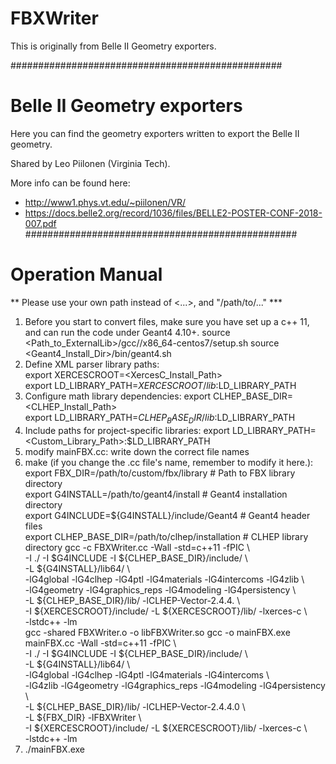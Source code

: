 # FBXWriter

This is originally from Belle II Geometry exporters.

#################################################
# Belle II Geometry exporters

Here you can find the geometry exporters written to export the Belle II geometry.

Shared by Leo Piilonen (Virginia Tech).

More info can be found here:

 * http://www1.phys.vt.edu/~piilonen/VR/
 * https://docs.belle2.org/record/1036/files/BELLE2-POSTER-CONF-2018-007.pdf
#################################################

# Operation Manual

** Please use your own path instead of <...>, and "/path/to/..." ***

1. Before you start to convert files, make sure you have set up a c++ 11, and can run the code under Geant4 4.10+.
  source <Path_to_ExternalLib>/gcc/<version>/x86_64-centos7/setup.sh
  source <Geant4_Install_Dir>/bin/geant4.sh
2. Define XML parser library paths:  
  export XERCESCROOT=<XercesC_Install_Path>  
  export LD_LIBRARY_PATH=${XERCESCROOT}/lib:$LD_LIBRARY_PATH
3. Configure math library dependencies:
  export CLHEP_BASE_DIR=<CLHEP_Install_Path>  
  export LD_LIBRARY_PATH=${CLHEP_BASE_DIR}/lib:$LD_LIBRARY_PATH
4. Include paths for project-specific libraries:
  export LD_LIBRARY_PATH=<Custom_Library_Path>:$LD_LIBRARY_PATH  
5. modify mainFBX.cc:
  write down the correct file names
6. make (if you change the .cc file's name, remember to modify it here.):
  export FBX_DIR=/path/to/custom/fbx/library          # Path to FBX library directory  
  export G4INSTALL=/path/to/geant4/install           # Geant4 installation directory  
  export G4INCLUDE=${G4INSTALL}/include/Geant4       # Geant4 header files  
  export CLHEP_BASE_DIR=/path/to/clhep/installation  # CLHEP library directory
  gcc -c FBXWriter.cc -Wall -std=c++11 -fPIC \  
    -I ./ -I $G4INCLUDE -I ${CLHEP_BASE_DIR}/include/ \  
    -L ${G4INSTALL}/lib64/ \  
    -lG4global -lG4clhep -lG4ptl -lG4materials -lG4intercoms -lG4zlib \  
    -lG4geometry -lG4graphics_reps -lG4modeling -lG4persistency \  
    -L ${CLHEP_BASE_DIR}/lib/ -lCLHEP-Vector-2.4.4. \  
    -I ${XERCESCROOT}/include/ -L ${XERCESCROOT}/lib/ -lxerces-c \  
    -lstdc++ -lm  
  gcc -shared FBXWriter.o -o libFBXWriter.so
  gcc -o mainFBX.exe mainFBX.cc -Wall -std=c++11 -fPIC \  
    -I ./ -I $G4INCLUDE -I ${CLHEP_BASE_DIR}/include/ \  
    -L ${G4INSTALL}/lib64/ \  
    -lG4global -lG4clhep -lG4ptl -lG4materials -lG4intercoms \  
    -lG4zlib -lG4geometry -lG4graphics_reps -lG4modeling -lG4persistency \  
    -L ${CLHEP_BASE_DIR}/lib/ -lCLHEP-Vector-2.4.4.0 \  
    -L ${FBX_DIR} -lFBXWriter \  
    -I ${XERCESCROOT}/include/ -L ${XERCESCROOT}/lib/ -lxerces-c \  
    -lstdc++ -lm  
7. ./mainFBX.exe


